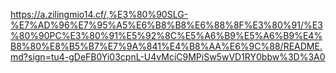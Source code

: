 https://a.zilingmio14.cf/,%E3%80%90SLG-%E7%AD%96%E7%95%A5%E6%B8%B8%E6%88%8F%E3%80%91/%E3%80%90PC%E3%80%91%E5%92%8C%E5%A6%B9%E5%A6%B9%E4%B8%80%E8%B5%B7%E7%9A%841%E4%B8%AA%E6%9C%88/README.md?sign=tu4-gDeFB0Yi03cpnL-U4vMciC9MPiSw5wVD1RY0bbw%3D%3A0